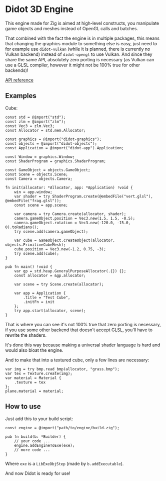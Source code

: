 # Didot 3D Engine

This engine made for Zig is aimed at high-level constructs, you manipulate game objects and meshes instead of OpenGL calls and batches.

That combined with the fact the engine is in multiple packages, this means that changing the graphics module to something else is easy,
just need to for example use `didot-vulkan` (while it is planned, there is currently no Vulkan backend) instead of `didot-opengl` to use Vulkan. And since they share the same API, absolutely zero porting is necessary (as Vulkan can use a GLSL compiler, however it might not be 100% true for other backends)!

[API reference](https://zenith391.github.io/didot)

## Examples

Cube:
```zig
const std = @import("std");
const zlm = @import("zlm");
const Vec3 = zlm.Vec3;
const Allocator = std.mem.Allocator;

const graphics = @import("didot-graphics");
const objects = @import("didot-objects");
const Application = @import("didot-app").Application;

const Window = graphics.Window;
const ShaderProgram = graphics.ShaderProgram;

const GameObject = objects.GameObject;
const Scene = objects.Scene;
const Camera = objects.Camera;

fn init(allocator: *Allocator, app: *Application) !void {
    win = app.window;
    var shader = try ShaderProgram.create(@embedFile("vert.glsl"), @embedFile("frag.glsl"));
    const scene = app.scene;

    var camera = try Camera.create(allocator, shader);
    camera.gameObject.position = Vec3.new(1.5, 1.5, -0.5);
    camera.gameObject.rotation = Vec3.new(-120.0, -15.0, 0).toRadians();
    try scene.add(camera.gameObject);

    var cube = GameObject.createObject(allocator, objects.PrimitiveCubeMesh);
    cube.position = Vec3.new(-1.2, 0.75, -3);
    try scene.add(cube);
}

pub fn main() !void {
    var gp = std.heap.GeneralPurposeAllocator(.{}) {};
    const allocator = &gp.allocator;

    var scene = try Scene.create(allocator);

    var app = Application {
        .title = "Test Cube",
        .initFn = init
    };
    try app.start(allocator, scene);
}
```
That is where you can see it's not 100% true that zero porting is necessary, if you use some other backend that doesn't accept GLSL, you'll have to rewrite the shaders.

It's done this way because making a universal shader language is hard and would also bloat the engine.

And to make that into a textured cube, only a few lines are necessary:
```zig
var img = try bmp.read_bmp(allocator, "grass.bmp");
var tex = Texture.create(img);
var material = Material {
    .texture = tex
};
plane.material = material;
```

## How to use

Just add this to your build script:
```zig
const engine = @import("path/to/engine/build.zig");

pub fn build(b: *Builder) {
    // your code ...
    engine.addEngineToExe(exe);
    // more code ...
}
```
Where `exe` is a `LibExeObjStep` (made by `b.addExecutable`).

And now Didot is ready for use!
